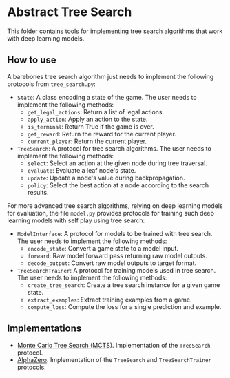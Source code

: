 # Abstract Tree Search

This folder contains tools for implementing tree search algorithms that work with deep learning models.

## How to use

A barebones tree search algorithm just needs to implement the following protocols from `tree_search.py`:

- `State`: A class encoding a state of the game. The user needs to implement the following methods:
  - `get_legal_actions`: Return a list of legal actions.
  - `apply_action`: Apply an action to the state.
  - `is_terminal`: Return True if the game is over.
  - `get_reward`: Return the reward for the current player.
  - `current_player`: Return the current player.
- `TreeSearch`: A protocol for tree search algorithms. The user needs to implement the following methods:
  - `select`: Select an action at the given node during tree traversal.
  - `evaluate`: Evaluate a leaf node's state.
  - `update`: Update a node's value during backpropagation.
  - `policy`: Select the best action at a node according to the search results.

For more advanced tree search algorithms, relying on deep learning models for evaluation, the file `model.py` provides protocols for training such deep learning models with self play using tree search:

- `ModelInterface`: A protocol for models to be trained with tree search. The user needs to implement the following methods:
  - `encode_state`: Convert a game state to a model input.
  - `forward`: Raw model forward pass returning raw model outputs.
  - `decode_output`: Convert raw model outputs to target format.
- `TreeSearchTrainer`: A protocol for training models used in tree search. The user needs to implement the following methods:
  - `create_tree_search`: Create a tree search instance for a given game state.
  - `extract_examples`: Extract training examples from a game.
  - `compute_loss`: Compute the loss for a single prediction and example.

## Implementations

- [Monte Carlo Tree Search (MCTS)](implementations/MCTS.py). Implementation of the `TreeSearch` protocol.
- [AlphaZero](implementations/AlphaZero.py). Implementation of the `TreeSearch` and `TreeSearchTrainer` protocols.
